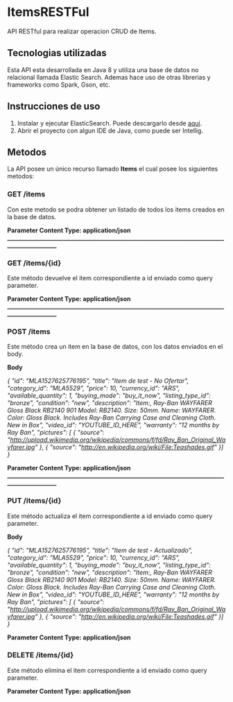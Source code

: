 # ItemsRESTFul
API RESTful para realizar operacion CRUD de Items. 

## Tecnologias utilizadas
Esta API esta desarrollada en Java 8 y utiliza una base de datos no relacional llamada Elastic Search. Ademas hace uso de otras librerias y frameworks como Spark, Gson, etc.

## Instrucciones de uso
1. Instalar y ejecutar ElasticSearch. Puede descargarlo desde [aqui](https://www.elastic.co/downloads/elasticsearch).
2. Abrir el proyecto con algun IDE de Java, como puede ser Intellig.

## Metodos
La API posee un único recurso llamado **Items** el cual posee los siguientes metodos:

### GET /items
Con este metodo se podra obtener un listado de todos los items creados en la base de datos.

**Parameter Content Type: application/json**
**____________________________________________________________________________________________**

### GET /items/{id}
Este método devuelve el item correspondiente a id enviado como query parameter.

**Parameter Content Type: application/json**
**____________________________________________________________________________________________**

### POST /items 
Este método crea un item en la base de datos, con los datos enviados en el body.

**Body**

*{
  "id": "MLA1527625776195",
  "title": "Item de test - No Ofertar",
  "category_id": "MLA5529",
  "price": 10,
  "currency_id": "ARS",
  "available_quantity": 1,
  "buying_mode": "buy_it_now",
  "listing_type_id": "bronze",
  "condition": "new",
  "description": "Item:,  Ray-Ban WAYFARER Gloss Black RB2140 901  Model: RB2140. Size: 50mm. Name: WAYFARER. Color: Gloss Black. Includes Ray-Ban Carrying Case and Cleaning Cloth. New in Box",
  "video_id": "YOUTUBE_ID_HERE",
  "warranty": "12 months by Ray Ban",
  "pictures": [
  {
      "source": "http://upload.wikimedia.org/wikipedia/commons/f/fd/Ray_Ban_Original_Wayfarer.jpg"
  },
  {
      "source": "http://en.wikipedia.org/wiki/File:Teashades.gif"
  }]
}*

**Parameter Content Type: application/json**
**____________________________________________________________________________________________**

### PUT /items/{id}
Este método actualiza el item correspondiente a id enviado como query parameter.

**Body**

*{
  "id": "MLA1527625776195",
  "title": "Item de test - Actualizado",
  "category_id": "MLA5529",
  "price": 10,
  "currency_id": "ARS",
  "available_quantity": 1,
  "buying_mode": "buy_it_now",
  "listing_type_id": "bronze",
  "condition": "new",
  "description": "Item:,  Ray-Ban WAYFARER Gloss Black RB2140 901  Model: RB2140. Size: 50mm. Name: WAYFARER. Color: Gloss Black. Includes Ray-Ban Carrying Case and Cleaning Cloth. New in Box",
  "video_id": "YOUTUBE_ID_HERE",
  "warranty": "12 months by Ray Ban",
  "pictures": [
  {
      "source": "http://upload.wikimedia.org/wikipedia/commons/f/fd/Ray_Ban_Original_Wayfarer.jpg"
  },
  {
      "source": "http://en.wikipedia.org/wiki/File:Teashades.gif"
  }]
}*

**Parameter Content Type: application/json**

### DELETE /items/{id}
Este método elimina el item correspondiente a id enviado como query parameter.

**Parameter Content Type: application/json**

